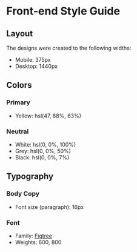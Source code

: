 # Front-end Style Guide

## Layout

The designs were created to the following widths:

-   Mobile: 375px
-   Desktop: 1440px

## Colors

### Primary

-   Yellow: hsl(47, 88%, 63%)

### Neutral

-   White: hsl(0, 0%, 100%)
-   Grey: hsl(0, 0%, 50%)
-   Black: hsl(0, 0%, 7%)

## Typography

### Body Copy

-   Font size (paragraph): 16px

### Font

-   Family: [Figtree](https://fonts.google.com/specimen/Figtree)
-   Weights: 600, 800

